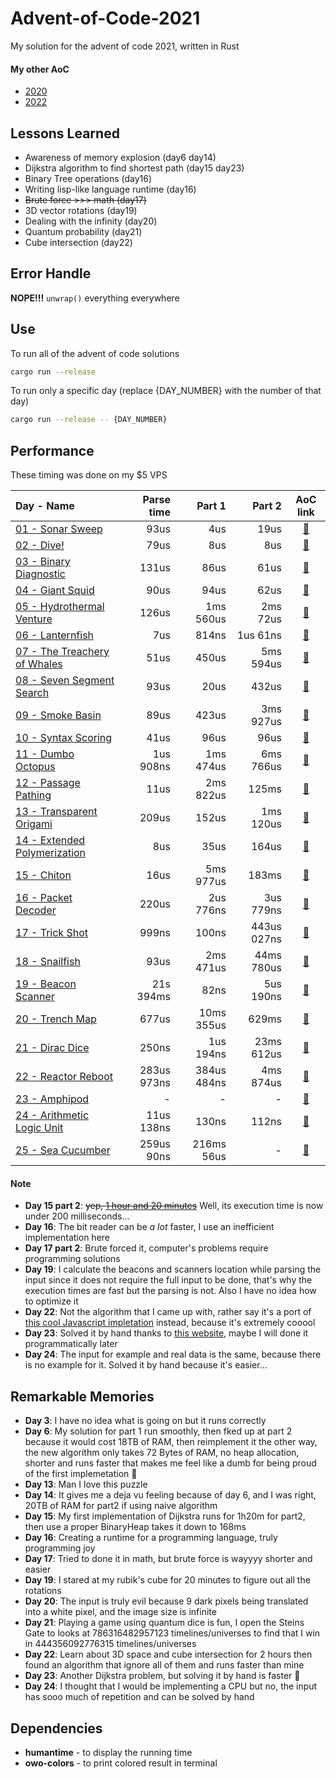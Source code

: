 # Advent-of-Code-2021
My solution for the advent of code 2021, written in Rust

#### My other AoC
- [2020](https://github.com/tmokenc/Advent-of-Code-2020)
- [2022](https://github.com/tmokenc/Advent-of-Code-2022)

## Lessons Learned

- Awareness of memory explosion (day6 day14)
- Dijkstra algorithm to find shortest path (day15 day23)
- Binary Tree operations (day16)
- Writing lisp-like language runtime (day16)
- ~~Brute force >>> math (day17)~~
- 3D vector rotations (day19)
- Dealing with the infinity (day20)
- Quantum probability (day21)
- Cube intersection (day22)

## Error Handle
**NOPE!!!** `unwrap()` everything everywhere

## Use
To run all of the advent of code solutions
```sh
cargo run --release
```
To run only a specific day (replace {DAY_NUMBER} with the number of that day)
```sh
cargo run --release -- {DAY_NUMBER}
```

## Performance

These timing was done on my $5 VPS

| Day - Name | Parse time | Part 1 | Part 2 | AoC link |
| :--------- | ---------: | -----: | -----: | :------: |
| [01 - Sonar Sweep](/src/day01.rs) | 93us | 4us | 19us | [🔗](https://adventofcode.com/2021/day/1) |
| [02 - Dive!](/src/day02.rs) | 79us | 8us | 8us | [🔗](https://adventofcode.com/2021/day/2) |
| [03 - Binary Diagnostic](/src/day03.rs) | 131us | 86us | 61us | [🔗](https://adventofcode.com/2021/day/3) |
| [04 - Giant Squid](/src/day04.rs) | 90us | 94us | 62us | [🔗](https://adventofcode.com/2021/day/4) |
| [05 - Hydrothermal Venture](/src/day05.rs) | 126us | 1ms 560us | 2ms 72us | [🔗](https://adventofcode.com/2021/day/5) |
| [06 - Lanternfish](/src/day06.rs) | 7us | 814ns | 1us 61ns | [🔗](https://adventofcode.com/2021/day/6) |
| [07 - The Treachery of Whales](/src/day07.rs) | 51us | 450us | 5ms 594us | [🔗](https://adventofcode.com/2021/day/7) |
| [08 - Seven Segment Search](/src/day08.rs) | 93us | 20us | 432us | [🔗](https://adventofcode.com/2021/day/8) |
| [09 - Smoke Basin](/src/day09.rs) | 89us | 423us | 3ms 927us | [🔗](https://adventofcode.com/2021/day/9) |
| [10 - Syntax Scoring](/src/day10.rs) | 41us | 96us | 96us | [🔗](https://adventofcode.com/2021/day/10) |
| [11 - Dumbo Octopus](/src/day11.rs) | 1us 908ns | 1ms 474us | 6ms 766us | [🔗](https://adventofcode.com/2021/day/11) |
| [12 - Passage Pathing](/src/day12.rs) | 11us | 2ms 822us | 125ms | [🔗](https://adventofcode.com/2021/day/12) |
| [13 - Transparent Origami](/src/day13.rs) | 209us | 152us | 1ms 120us | [🔗](https://adventofcode.com/2021/day/13) |
| [14 - Extended Polymerization](/src/day14.rs) | 8us | 35us | 164us | [🔗](https://adventofcode.com/2021/day/14) |
| [15 - Chiton](/src/day15.rs) | 16us | 5ms 977us | 183ms | [🔗](https://adventofcode.com/2021/day/15) |
| [16 - Packet Decoder](/src/day16.rs) | 220us | 2us 776ns | 3us 779ns | [🔗](https://adventofcode.com/2021/day/16) |
| [17 - Trick Shot](/src/day17.rs) | 999ns | 100ns | 443us 027ns | [🔗](https://adventofcode.com/2021/day/17) |
| [18 - Snailfish](/src/day18.rs) | 93us | 2ms 471us | 44ms 780us | [🔗](https://adventofcode.com/2021/day/18) |
| [19 - Beacon Scanner](/src/day19.rs) | 21s 394ms | 82ns | 5us 190ns | [🔗](https://adventofcode.com/2021/day/19) |
| [20 - Trench Map](/src/day20.rs) | 677us | 10ms 355us | 629ms | [🔗](https://adventofcode.com/2021/day/20) |
| [21 - Dirac Dice](/src/day21.rs) | 250ns | 1us 194ns | 23ms 612us | [🔗](https://adventofcode.com/2021/day/21) |
| [22 - Reactor Reboot](/src/day22.rs) | 283us 973ns | 384us 484ns | 4ms 874us | [🔗](https://adventofcode.com/2021/day/22) |
| [23 - Amphipod](/src/day23.rs) | - | - | - | [🔗](https://adventofcode.com/2021/day/23) |
| [24 - Arithmetic Logic Unit](/src/day24.rs) | 11us 138ns | 130ns | 112ns | [🔗](https://adventofcode.com/2021/day/24) |
| [25 - Sea Cucumber](/src/day25.rs) | 259us 90ns | 216ms 56us | - | [🔗](https://adventofcode.com/2021/day/25) |

#### Note
- **Day 15 part 2**: ~~yep, [1 hour and 20 minutes](https://imgur.com/a/yAlGIHN)~~ Well, its execution time is now under 200 milliseconds...
- **Day 16**: The bit reader can be *a lot* faster, I use an inefficient implementation here
- **Day 17 part 2**: Brute forced it, computer's problems require programming solutions
- **Day 19**: I calculate the beacons and scanners location while parsing the input since it does not require the full input to be done, that's why the execution times are fast but the parsing is not. Also I have no idea how to optimize it
- **Day 22**: Not the algorithm that I came up with, rather say it's a port of [this cool Javascript impletation](https://www.reddit.com/r/adventofcode/comments/rlxhmg/2021_day_22_solutions/hpjbx3t/) instead, because it's extremely cooool
- **Day 23**: Solved it by hand thanks to [this website](https://amphipod.net/), maybe I will done it programmatically later
- **Day 24**: The input for example and real data is the same, because there is no example for it. Solved it by hand because it's easier...

## Remarkable Memories
- **Day 3**: I have no idea what is going on but it runs correctly
- **Day 6**: My solution for part 1 run smoothly, then fked up at part 2 because it would cost 18TB of RAM, then reimplement it the other way, the new algorithm only takes 72 Bytes of RAM, no heap allocation, shorter and runs faster that makes me feel like a dumb for being proud of the first implemetation 🐧
- **Day 13**: Man I love this puzzle
- **Day 14**: It gives me a deja vu feeling because of day 6, and I was right, 20TB of RAM for part2 if using naive algorithm
- **Day 15**: My first implementation of Dijkstra runs for 1h20m for part2, then use a proper BinaryHeap takes it down to 168ms
- **Day 16**: Creating a runtime for a programming language, truly programming joy
- **Day 17**: Tried to done it in math, but brute force is wayyyy shorter and easier
- **Day 19**: I stared at my rubik's cube for 20 minutes to figure out all the rotations
- **Day 20**: The input is truly evil because 9 dark pixels being translated into a white pixel, and the image size is infinite
- **Day 21**: Playing a game using quantum dice is fun, I open the Steins Gate to looks at 786316482957123 timelines/universes to find that I win in 444356092776315 timelines/universes
- **Day 22**: Learn about 3D space and cube intersection for 2 hours then found an algorithm that ignore all of them and runs faster than mine
- **Day 23**: Another Dijkstra problem, but solving it by hand is faster 🐧
- **Day 24**: I thought that I would be implementing a CPU but no, the input has sooo much of repetition and can be solved by hand

## Dependencies
- **humantime** - to display the running time
- **owo-colors** - to print colored result in terminal
